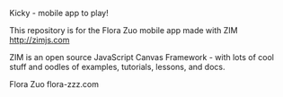 
Kicky - mobile app to play!

This repository is for the Flora Zuo mobile app made with ZIM http://zimjs.com

ZIM is an open source JavaScript Canvas Framework - with lots of cool stuff
and oodles of examples, tutorials, lessons, and docs.

Flora Zuo
flora-zzz.com